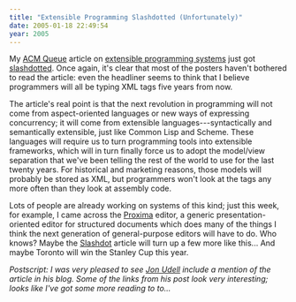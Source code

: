 ```yaml
---
title: "Extensible Programming Slashdotted (Unfortunately)"
date: 2005-01-18 22:49:54
year: 2005
---
```

My <a href="http://www.acmqueue.org">ACM Queue</a> article on <a href="http://www.acmqueue.com/modules.php?name=Content&pa=showpage&pid=247&page=1">extensible programming systems</a> just got <a href="http://developers.slashdot.org/developers/05/01/18/2157249.shtml?tid=156">slashdotted</a>.  Once again, it's clear that most of the posters haven't bothered to read the article: even the headliner seems to think that I believe programmers will all be typing XML tags five years from now.

The article's real point is that the next revolution in programming will not come from aspect-oriented languages or new ways of expressing concurrency; it will come from extensible languages---syntactically and semantically extensible, just like Common Lisp and Scheme.  These languages will require us to turn programming tools into extensible frameworks, which will in turn finally force us to adopt the model/view separation that we've been telling the rest of the world to use for the last twenty years.  For historical and marketing reasons, those models will probably be stored as XML, but programmers won't look at the tags any more often than they look at assembly code.

Lots of people are already working on systems of this kind; just this week, for example, I came across the <a href="http://www.cs.uu.nl/research/projects/proxima/">Proxima</a> editor, a generic presentation-oriented editor for structured documents which does many of the things I think the next generation of general-purpose editors will have to do.  Who knows?  Maybe the <a href="http://www.slashdot.org">Slashdot</a> article will turn up a few more like this...  And maybe Toronto will win the Stanley Cup this year.

<em>Postscript: I was very pleased to see <a href="http://weblog.infoworld.com/udell/2005/01/19.html">Jon Udell</a> include a mention of the article in his blog.  Some of the links from his post look very interesting; looks like I've got some more reading to to...</em>
